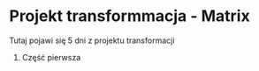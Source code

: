 # Projekt transformmacja - Matrix
Tutaj pojawi się 5 dni z projektu transformacji
1. Część pierwsza
 
